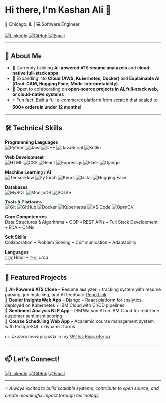 # Hi there, I'm Kashan Ali 👋  

📍 Chicago, IL | 💻 Software Engineer  

[![LinkedIn](https://img.shields.io/badge/LinkedIn-0077B5?style=for-the-badge&logo=linkedin&logoColor=white)](https://www.linkedin.com/in/kashanali26/) 
[![GitHub](https://img.shields.io/badge/GitHub-181717?style=for-the-badge&logo=github&logoColor=white)](https://github.com/kashali26?tab=repositories) 
[![Email](https://img.shields.io/badge/Email-kashali2025%40gmail.com-red?style=for-the-badge&logo=gmail&logoColor=white)](mailto:kashali2025@gmail.com)  

---

## 🚀 About Me
- 🔭 Currently building **AI-powered ATS resume analyzers** and **cloud-native full-stack apps**  
- 🌱 Expanding into **Cloud (AWS, Kubernetes, Docker)** and **Explainable AI (Grad-CAM, Hugging Face, Model Interpretability)**  
- 👯 Open to collaborating on **open-source projects in AI, full-stack web, or cloud-native systems**  
- ⚡ Fun fact: Built a full e-commerce platform from scratch that scaled to **500+ orders in under 12 months**!  

---

## 🛠️ Technical Skills  

**Programming Languages**  
![Python](https://img.shields.io/badge/Python-3776AB?style=flat&logo=python&logoColor=white) ![Java](https://img.shields.io/badge/Java-ED8B00?style=flat&logo=openjdk&logoColor=white) ![C++](https://img.shields.io/badge/C++-00599C?style=flat&logo=c%2B%2B&logoColor=white) ![JavaScript](https://img.shields.io/badge/JavaScript-F7DF1E?style=flat&logo=javascript&logoColor=black) ![Kotlin](https://img.shields.io/badge/Kotlin-0095D5?style=flat&logo=kotlin&logoColor=white)  

**Web Development**  
![HTML](https://img.shields.io/badge/HTML5-E34F26?style=flat&logo=html5&logoColor=white) ![CSS](https://img.shields.io/badge/CSS3-1572B6?style=flat&logo=css3&logoColor=white) ![React](https://img.shields.io/badge/React-20232A?style=flat&logo=react&logoColor=61DAFB) ![Express.js](https://img.shields.io/badge/Express.js-000000?style=flat&logo=express&logoColor=white) ![Flask](https://img.shields.io/badge/Flask-000000?style=flat&logo=flask&logoColor=white) ![Django](https://img.shields.io/badge/Django-092E20?style=flat&logo=django&logoColor=white)  

**Machine Learning / AI**  
![TensorFlow](https://img.shields.io/badge/TensorFlow-FF6F00?style=flat&logo=tensorflow&logoColor=white) ![PyTorch](https://img.shields.io/badge/PyTorch-EE4C2C?style=flat&logo=pytorch&logoColor=white) ![Keras](https://img.shields.io/badge/Keras-D00000?style=flat&logo=keras&logoColor=white) ![fastai](https://img.shields.io/badge/fast.ai-2D2D2D?style=flat&logo=fastai&logoColor=white) ![Hugging Face](https://img.shields.io/badge/HuggingFace-FFCC00?style=flat&logo=huggingface&logoColor=black)  

**Databases**  
![MySQL](https://img.shields.io/badge/MySQL-4479A1?style=flat&logo=mysql&logoColor=white) ![MongoDB](https://img.shields.io/badge/MongoDB-47A248?style=flat&logo=mongodb&logoColor=white) ![SQLite](https://img.shields.io/badge/SQLite-003B57?style=flat&logo=sqlite&logoColor=white)  

**Tools & Platforms**  
![Git](https://img.shields.io/badge/Git-F05032?style=flat&logo=git&logoColor=white) ![GitHub](https://img.shields.io/badge/GitHub-181717?style=flat&logo=github&logoColor=white) ![Docker](https://img.shields.io/badge/Docker-2496ED?style=flat&logo=docker&logoColor=white) ![Kubernetes](https://img.shields.io/badge/Kubernetes-326CE5?style=flat&logo=kubernetes&logoColor=white) ![VS Code](https://img.shields.io/badge/VS%20Code-007ACC?style=flat&logo=visualstudiocode&logoColor=white) ![OpenCV](https://img.shields.io/badge/OpenCV-5C3EE8?style=flat&logo=opencv&logoColor=white)  

**Core Competencies**  
Data Structures & Algorithms • OOP • REST APIs • Full Stack Development • EDA • CNNs  

**Soft Skills**  
Collaboration • Problem Solving • Communication • Adaptability  

**Languages**  
🇮🇳 Hindi • 🇵🇰 Urdu  

---

## 📂 Featured Projects  
🔹 **AI-Powered ATS Clone** – Resume analyzer + tracking system with resume parsing, job matching, and AI feedback [Repo Link](https://github.com/kashali26)  
🔹 **Dealer Insights Web App** – Django + React platform for analytics, deployed on Kubernetes + IBM Cloud with CI/CD pipelines  
🔹 **Sentiment Analysis NLP App** – IBM Watson AI on IBM Cloud for real-time customer sentiment scoring  
🔹 **Course Scheduling Web App** – Academic course management system with PostgreSQL + dynamic forms  

👉 Explore more projects in my [GitHub Repositories](https://github.com/kashali26?tab=repositories)  

---

## 📫 Let’s Connect!  
[![LinkedIn](https://img.shields.io/badge/LinkedIn-0077B5?style=flat&logo=linkedin&logoColor=white)](https://www.linkedin.com/in/kashanali26/) [![GitHub](https://img.shields.io/badge/GitHub-181717?style=flat&logo=github&logoColor=white)](https://github.com/kashali26?tab=repositories) [![Email](https://img.shields.io/badge/Email-kashali2025%40gmail.com-red?style=flat&logo=gmail&logoColor=white)](mailto:kashali2025@gmail.com)  

---

⭐️ *Always excited to build scalable systems, contribute to open source, and create meaningful impact through technology.*  
